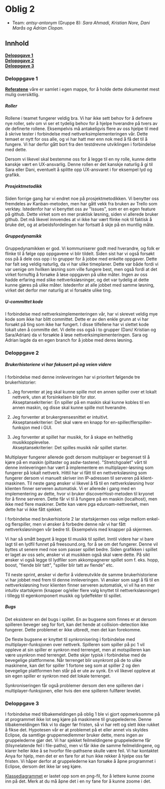 # Oblig 2 

* Team: *antsy-antonym* (Gruppe 8): *Sara Ahmadi, Kristian Nore, Dani Marås og Adrian Clopan.*



## Innhold
**[Deloppgave 1](https://git.app.uib.no/inf112-oblig/inf112.22v.libgdx-template/-/blob/master/Deliverables/ObligatoriskOppgave2.md#deloppgave-1)<br>
[Deloppgave 2](https://git.app.uib.no/inf112-oblig/inf112.22v.libgdx-template/-/blob/master/Deliverables/ObligatoriskOppgave2.md#deloppgave-2)<br>
[Deloppgave 3](https://git.app.uib.no/inf112-oblig/inf112.22v.libgdx-template/-/blob/master/Deliverables/ObligatoriskOppgave2.md#deloppgave-3)<br>**


### Deloppgave 1

**[Referatene](https://git.app.uib.no/inf112-oblig/inf112.22v.libgdx-template/-/blob/master/Deliverables/Referat)** våre er samlet i egen mappe, for å holde dette dokumentet mest mulig oversiktlig.

##### Roller
Rollene i teamet fungerer veldig bra. Vi har ikke sett behov for å definere nye roller, selv om vi ser et tydelig behov for å hjelpe hverandre på tvers av de definerte rollene. Eksempelvis må antakeligvis flere av oss hjelpe til med å skrive tester i forbindelse med nettverksimplementeringen vår. Dette temaet er nytt for oss alle, og vi har hatt mer enn nok med å få det til å fungere. Vi har derfor gått bort fra den testdrevne utviklingen i forbindelse med dette. 

Dersom vi likevel skal bestemme oss for å legge til en ny rolle, kunne dette kanskje vært en UX-ansvarlig. Denne rollen er det kanskje naturlig å gi til Sara eller Dani, eventuelt å splitte opp UX-ansvaret i for eksempel lyd og grafikk.

##### Prosjektmetodikk
Siden forrige gang har vi endret noe på prosjektmetodikken. Vi benytter oss fremdeles av Kanban-metoden, men har gått vekk fra bruken av Trello som verktøy. Istedenfor har vi benyttet oss av "Issues", som er en egen feature på github. Dette virket som en mer praktisk løsning, siden vi allerede bruker github. Det må likevel innvendes at vi ikke har vært flinke nok til faktisk å bruke det, og at arbeidsfordelingen har fortsatt å skje på en muntlig måte.

##### Gruppedynamikk
Gruppedynamikken er god. Vi kommuniserer godt med hverandre, og folk er flinke til å følge opp oppgavene vi blir tildelt. Siden sist har vi også forsøkt oss på å dele oss opp i to grupper for å jobbe med enkelte oppgaver. Dette har falt seg veldig naturlig, da vi har ulike timeplaner. Dette var både fordi vi var uenige om hvilken løsning som ville fungere best, men også fordi at det virket fornuftig å forsøke å løse oppgaven på ulike måter. Ingen av oss hadde erfaring med slike nettverksløsninger, og det var tydelig at dette kunne gjøres på ulike måter. Istedenfor at alle jobbet med samme løsning, virket det derfor mer naturlig at vi forsøkte ulike ting.



##### U-committet kode
I forbindelse med nettverksimplementeringen vår, har vi skrevet veldig mye kode som ikke har blitt committet. Dette er av den enkle grunn at vi har forsøkt på ting som ikke har fungert. I disse tilfellene har vi slettet kode lokalt uten å committe det. Vi delte oss også i to grupper (Dani/ Kristian og Sara/Adrian) da vi forsøkte å løse nettverksimplementeringen. Sara og Adrian lagde da en egen branch for å jobbe med deres løsning.

### Deloppgave 2
##### Brukerhistoriene vi har fokusert på og veien videre
I forbindelse med denne innleveringen har vi prioritert følgende tre brukerhistorier:

1) Jeg forventer at jeg skal kunne spille mot en annen spiller over et lokalt nettverk, uten at forsinkelsen blir for stor.  
Akseptansekriterier: En spiller på en maskin skal kunne kobles til en annen maskin, og disse skal kunne spille mot hverandre.

2) Jeg forventer at brukergrensesnittet er intuitivt.  
Akseptansekriterier: Det skal være en knapp for en-spiller/flerspiller-funksjon med i GUI.

3) Jeg forventer at spillet har musikk, for å skape en helthetlig musikkopplevelse.  
Akseptansekriterier: Det spilles musikk når spillet starter.

Multiplayer fungerer allerede godt dersom multiplayer er begrenset til å kjøre på en maskin (piltaster og asdw-tastene). "Stretchgoalet" vårt til denne innleveringen har vært å implementere en multiplayer-løsning som fungerer på lokalt nettverk.  Hittil har vi fått til en nettverksløsning som fungerer dersom vi manuelt skriver inn IP-adressen til serveren på klient-maskinen. Til neste gang ønsker vi likevel å få til en nettverksløsning hvor klienten finner serveren automatisk. Vi er allerede i gang med en implementering av dette, hvor vi bruker discoverHost-metoden til kryonet for å finne serveren. Dette får vi til å fungere på en maskin (localhost), men ikke med flere maskiner. Dette kan være pga eduroam-nettverket, men dette har vi ikke fått sjekket.

I forbindelse med brukerhistorie 2 lar startskjermen oss velge mellom enkel- og flerspiller, men vi ønsker å forbedre denne når vi har fått nettverksløsningen vår bedre til. Eksempelvis med knapper på skjermen.

Vi har så smått begynt å legge til musikk til spillet. Inntil videre har vi bare lagt til en lydfil funnet på freesound.org, for å se om det fungerer. Denne vil byttes ut senere med noe som passer spillet bedre. Siden grafikken i spillet er laget av oss selv, ønsker vi at musikken også skal være dette. På sikt ønsker vi også legge til lydfiler som akkompagnerer spillet som f. eks. hopp, boost, "fiende blir tatt", "spiller blir tatt av fiende" etc.

Til neste sprint, ønsker vi derfor å videreutvikle de samme brukerhistoriene vi har jobbet med frem til denne innleveringen. Vi ønsker som sagt å få til en nettverksløsning hvor klienten finner serveren automatisk, vi vil ha en mer intuitiv startskjerm (knapper og/eller flere valg knyttet til nettverksløsninger) i tillegg til egenkomponert musikk og lydeffekter til spillet.

##### Bugs
Det eksisterer en del bugs i spillet. En av bugsene som finnes er at dersom spilleren beveger seg for fort, kan det hende at collision-detection ikke fungerer. Dette problemet er ikke utbredt, men det kan forekomme.  

De fleste bugsene er knyttet til synkronisering i forbindelse med multiplayer-funksjonen over nettverk. Spilleren som spiller på pc 1 vil oppleve at sin spiller er synkron med terrenget, men at motspilleren kan være usynkron med terrenget. Dette skjer typisk i forbindelse med de bevegelige plattformene. Når terrenget blir usynkront på de to ulike maskinene, kan det for spiller 1 fortone seg som at spiller 2 og den bevegelige plattformen hen står på er ute av synk. En vil likevel oppleve at sin egen spiller er synkron med det lokale terrenget.  

Synkroniseringen får også problemer dersom den ene spilleren dør i multiplayer-funksjonen, eller hvis den ene spilleren fullfører levelet.



### Deloppgave 3
I forbindelse med tilbakemeldingen på oblig 1 ble vi gjort oppmerksomme på at programmet ikke lot seg kjøre på maskinene til gruppelederne. Denne tilbakemeldingen fikk vi to dager før fristen, så vi har rett og slett ikke rukket å fikse det. Hypotesen vår er at problemet på et eller annet vis skyldes Eclipse, da samtlige gruppemedlemmer bruker dette, mens ingen av gruppelederne gjør det. Vi har sjekket feilmeldingene gruppelederne får (tilsynelatende feil i file-paths), men vi får ikke de samme feilmeldingene, og klarer heller ikke å se hvorfor file-pathsene skulle være feil. Vi har kontaktet Anya for hjelp, men det er en fare for at hun ikke rekker å hjelpe oss før fristen. Vi håper derfor at gruppelederne kan forsøke å åpne programmet i Eclipse, dersom det ikke lar seg kjøre.

[Klassediagrammet](https://git.app.uib.no/inf112-oblig/inf112.22v.libgdx-template/-/blob/master/Deliverables/KlassediagramOblig2.png) er lastet opp som en png-fil, for å lettere kunne zoome inn på det. Merk at du må åpne det i en ny fane for å kunne zoome i det.


